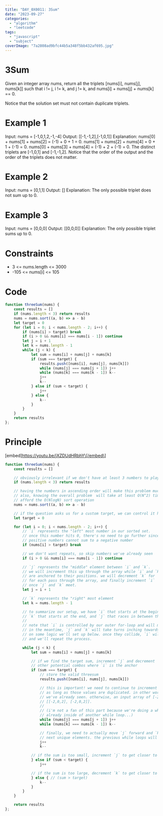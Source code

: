 ```yaml
---
title: "DAY_0X0011: 3Sum"
date: "2023-09-27"
categories: 
  - "algorithm"
  - "leetcode"
tags: 
  - "javascript"
  - "subject"
coverImage: "7a2808ad9bfc44b5a348f5bb432af695.jpg"
---
```


# 3Sum

Given an integer array nums, return all the triplets \[nums\[i\], nums\[j\], nums\[k\]\] such that i != j, i != k, and j != k, and nums\[i\] + nums\[j\] + nums\[k\] == 0.

Notice that the solution set must not contain duplicate triplets.

# Example 1

Input: nums = \[-1,0,1,2,-1,-4\] Output: \[\[-1,-1,2\],\[-1,0,1\]\] Explanation: nums\[0\] + nums\[1\] + nums\[2\] = (-1) + 0 + 1 = 0. nums\[1\] + nums\[2\] + nums\[4\] = 0 + 1 + (-1) = 0. nums\[0\] + nums\[3\] + nums\[4\] = (-1) + 2 + (-1) = 0. The distinct triplets are \[-1,0,1\] and \[-1,-1,2\]. Notice that the order of the output and the order of the triplets does not matter.

# Example 2

Input: nums = \[0,1,1\] Output: \[\] Explanation: The only possible triplet does not sum up to 0.

# Example 3

Input: nums = \[0,0,0\] Output: \[\[0,0,0\]\] Explanation: The only possible triplet sums up to 0.

# Constraints

- 3 <= nums.length <= 3000
- \-105 <= nums\[i\] <= 105

# Code

```js
function threeSum(nums) {
    const results = []
    if (nums.length < 3) return results
    nums = nums.sort((a, b) => a - b)
    let target = 0
    for (let i = 0; i < nums.length - 2; i++) {
        if (nums[i] > target) break
        if (i > 0 && nums[i] === nums[i - 1]) continue
        let j = i + 1
        let k = nums.length - 1
        while (j < k) {
            let sum = nums[i] + nums[j] + nums[k]
            if (sum === target) {
                results.push([nums[i], nums[j], nums[k]])
                while (nums[j] === nums[j + 1]) j++
                while (nums[k] === nums[k - 1]) k--
                j++
                k--
            } else if (sum < target) {
                j++
            } else { 
                k--
            }
        }
    }
    return results
};
```

# Principle

\[embed\]https://youtu.be/jXZDUdHRbhY\[/embed\]

```js
function threeSum(nums) {
    const results = []

    // obviously irrelevant if we don't have at least 3 numbers to play with!
    if (nums.length < 3) return results

    // having the numbers in ascending order will make this problem much easier.
    // also, knowing the overall problem  will take at least O(N^2) time, we can
    // afford the O(NlogN) sort operation
    nums = nums.sort((a, b) => a - b)

    // if the question asks us for a custom target, we can control it here
    let target = 0

    for (let i = 0; i < nums.length - 2; i++) {
        // `i` represents the "left" most number in our sorted set.
        // once this number hits 0, there's no need to go further since
        // positive numbers cannot sum to a negative number
        if (nums[i] > target) break

        // we don't want repeats, so skip numbers we've already seen
        if (i > 0 && nums[i] === nums[i - 1]) continue

        // `j` represents the "middle" element between `i` and `k`.
        // we will increment this up through the array while `i` and `k`
        // are anchored to their positions. we will decrement `k` for
        // for each pass through the array, and finally increment `i`
        // once `j` and `k` meet.
        let j = i + 1

        // `k` represents the "right" most element
        let k = nums.length - 1

        // to summarize our setup, we have `i` that starts at the beginning,
        // `k` that starts at the end, and `j` that races in between the two.
        //
        // note that `i` is controlled by our outer for-loop and will move the slowest.
        // in the meantime, `j` and `k` will take turns inching towards each other depending
        // on some logic we'll set up below. once they collide, `i` will be incremented up
        // and we'll repeat the process.

        while (j < k) {
            let sum = nums[i] + nums[j] + nums[k]

            // if we find the target sum, increment `j` and decrement `k` for
            // other potential combos where `i` is the anchor
            if (sum === target) {
                // store the valid threesum
                results.push([nums[i], nums[j], nums[k]])

                // this is important! we need to continue to increment `j` and decrement `k`
                // as long as those values are duplicated. in other words, we wanna skip values
                // we've already seen. otherwise, an input array of [-2,0,0,2,2] would result in
                // [[-2,0,2], [-2,0,2]].
                //
                // (i'm not a fan of this part because we're doing a while loop as we're
                // already inside of another while loop...)
                while (nums[j] === nums[j + 1]) j++
                while (nums[k] === nums[k - 1]) k--

                // finally, we need to actually move `j` forward and `k` backward to the
                // next unique elements. the previous while loops will not handle this.
                j++
                k--

            // if the sum is too small, increment `j` to get closer to the target
            } else if (sum < target) {
                j++

            // if the sum is too large, decrement `k` to get closer to the target
            } else { // (sum > target)
                k--
            }
        }
    }

    return results
};
```
